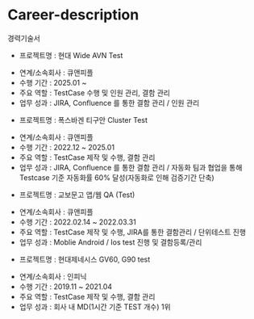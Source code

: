 # Career-description

경력기술서

* 프로젝트명 : 현대 Wide AVN Test
- 연계/소속회사 : 큐앤피플
- 수행 기간 : 2025.01 ~
- 주요 역할 : TestCase 수행 및 인원 관리, 결함 관리
- 업무 성과 : JIRA, Confluence 를 통한 결함 관리 / 인원 관리

* 프로젝트명 : 폭스바겐 티구안 Cluster Test
- 연계/소속회사 : 큐앤피플
- 수행 기간 : 2022.12 ~ 2025.01
- 주요 역할 : TestCase 제작 및 수행, 결함 관리
- 업무 성과 : JIRA, Confluence 를 통한 결함 관리 / 자동화 팀과 협업을 통해 Testcase 기준 자동화률 60% 달성(자동화로 인해 검증기간 단축)

* 프로젝트명 : 교보문고 앱/웹 QA (Test)
- 연계/소속회사 : 큐앤피플
- 수행 기간 : 2022.02.14 ~ 2022.03.31
- 주요 역할 : TestCase 제작 및 수행, JIRA를 통한 결함관리 / 단위테스트 진행
- 업무 성과 : Moblie Android / Ios test 진행 및 결함등록/관리

* 프로젝트명 : 현대제네시스 GV60, G90 test
- 연계/소속회사 : 인피닉
- 수행 기간 : 2019.11 ~ 2021.04
- 주요 역할 : TestCase 제작 및 수행, 결함 관리
- 업무 성과 : 회사 내 MD(1시간 기준 TEST 개수) 1위

